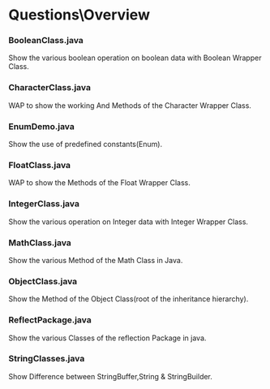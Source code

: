 # Questions\Overview 
### BooleanClass.java
Show the various boolean operation on boolean data with Boolean Wrapper Class.
### CharacterClass.java
WAP to show the working And Methods of the Character Wrapper Class.
### EnumDemo.java
Show the use of predefined constants(Enum).
### FloatClass.java
WAP to show the Methods of the  Float Wrapper Class.
### IntegerClass.java
Show the various operation on Integer data with Integer Wrapper Class.
### MathClass.java
Show the various Method of the Math Class in Java.
### ObjectClass.java
Show the Method of the Object Class(root of the inheritance hierarchy).
### ReflectPackage.java
Show the various Classes of the reflection Package in java.
### StringClasses.java
Show Difference between StringBuffer,String & StringBuilder.
